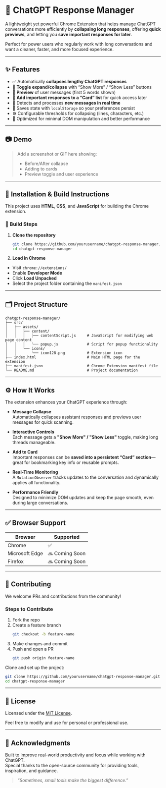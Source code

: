 
# 🧠 ChatGPT Response Manager

A lightweight yet powerful Chrome Extension that helps manage ChatGPT conversations more efficiently by **collapsing long responses**, offering **quick previews**, and letting you **save important responses for later**.

Perfect for power users who regularly work with long conversations and want a cleaner, faster, and more focused experience.

---

## ✨ Features

- ✅ Automatically **collapses lengthy ChatGPT responses**
- 🔄 **Toggle expand/collapse** with “Show More” / “Show Less” buttons
- 🧩 **Preview** of user messages (first 5 words shown)
- 📌 **Add important responses to a “Card” list** for quick access later
- 🚀 Detects and processes **new messages in real time**
- 💾 Saves state with `localStorage` so your preferences persist
- ⚙️ Configurable thresholds for collapsing (lines, characters, etc.)
- 🧠 Optimized for minimal DOM manipulation and better performance

---

## 📷 Demo

> Add a screenshot or GIF here showing:
> - Before/After collapse
> - Adding to cards
> - Preview toggle and user experience

---

## 🧰 Installation & Build Instructions

This project uses **HTML**, **CSS**, and **JavaScript** for building the Chrome extension.

### 🔨 Build Steps

1. **Clone the repository**  
   ```bash
   git clone https://github.com/yourusername/chatgpt-response-manager.git
   cd chatgpt-response-manager
   ```
2. **Load in Chrome**

- Visit `chrome://extensions/`
- Enable **Developer Mode**
- Click **Load Unpacked**
- Select the project folder containing the `manifest.json`

---

## 🗂️ Project Structure

```
chatgpt-response-manager/
├── src/
│   ├── assets/
│   │   ├── content/
│   │   │   ├── contentScript.js     # JavaScript for modifying web page content
│   │   │   └── popup.js             # Script for popup functionality
│   │   └── icons/
│   │       └── icon128.png          # Extension icon
├── index.html                       # Main HTML page for the extension
├── manifest.json                    # Chrome Extension manifest file
└── README.md                        # Project documentation
```

---

## ⚙️ How It Works

The extension enhances your ChatGPT experience through:

- **Message Collapse**  
  Automatically collapses assistant responses and previews user messages for quick scanning.

- **Interactive Controls**  
  Each message gets a **"Show More" / "Show Less"** toggle, making long threads manageable.

- **Add to Card**  
  Important responses can be **saved into a persistent “Card” section**—great for bookmarking key info or reusable prompts.

- **Real-Time Monitoring**  
  A `MutationObserver` tracks updates to the conversation and dynamically applies all functionality.

- **Performance Friendly**  
  Designed to minimize DOM updates and keep the page smooth, even during large conversations.

---

## ✅ Browser Support

| Browser        | Supported |
|----------------|-----------|
| Chrome         | ✅         |
| Microsoft Edge | 🔜 Coming Soon         |
| Firefox        | 🔜 Coming Soon |

---

## 🧪 Contributing

We welcome PRs and contributions from the community!

### Steps to Contribute

1. Fork the repo  
2. Create a feature branch  
   ```bash
   git checkout -b feature-name
   ```
3. Make changes and commit  
4. Push and open a PR  
   ```bash
   git push origin feature-name
   ```

Clone and set up the project:

```bash
git clone https://github.com/yourusername/chatgpt-response-manager.git
cd chatgpt-response-manager
```

---

## 📄 License

Licensed under the [MIT License](LICENSE).

Feel free to modify and use for personal or professional use.

---

## 🙌 Acknowledgments

Built to improve real-world productivity and focus while working with ChatGPT.  
Special thanks to the open-source community for providing tools, inspiration, and guidance.

> *“Sometimes, small tools make the biggest difference.”*